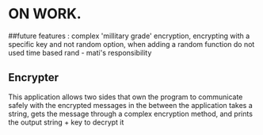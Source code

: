 # ON WORK. 
##future features :
complex 'millitary grade' encryption,
encrypting with a specific key and not random option,
when adding a random function do not used time based rand - mati's responsibility

## Encrypter
This application allows two sides that own the program to communicate safely with the encrypted messages in the between
the application takes a string, gets the message through a complex encryption method, and prints the output string + key to decrypt it
